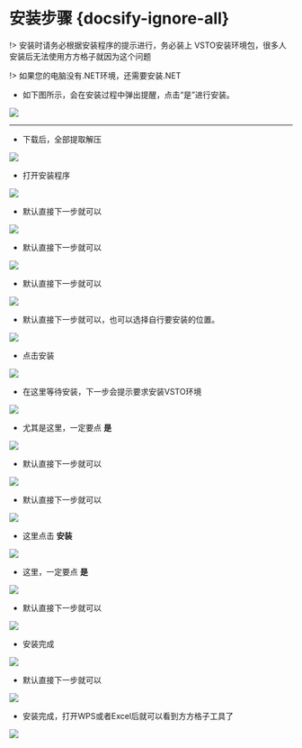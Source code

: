 # 安装步骤 {docsify-ignore-all}

!> 安装时请务必根据安装程序的提示进行，务必装上 VSTO安装环境包，很多人安装后无法使用方方格子就因为这个问题

!> 如果您的电脑没有.NET环境，还需要安装.NET

- 如下图所示，会在安装过程中弹出提醒，点击“是”进行安装。


![](../images/vsto.png)

---
-  下载后，全部提取解压

![](../images/251d3247-f02b-4ff6-a877-1fa2292d8dbd.png)

-  打开安装程序

![](../images/PddScreenShot_20241230155609.png)

- 默认直接下一步就可以

![](../images/PddScreenShot_20241230155716.png)

- 默认直接下一步就可以

![](../images/PddScreenShot_20241230155723.png)

- 默认直接下一步就可以

![](../images/PddScreenShot_20241230155729.png)

- 默认直接下一步就可以，也可以选择自行要安装的位置。

![](../images/PddScreenShot_20241230155738.png)

- 点击安装

![](../images/PddScreenShot_20241230155746.png)

- 在这里等待安装，下一步会提示要求安装VSTO环境

![](../images/PddScreenShot_20241230155751.png)

- 尤其是这里，一定要点 **是**

![](../images/QQ20241230-155826.png)

- 默认直接下一步就可以

![](../images/QQ20241230-155837.png)

- 默认直接下一步就可以

![](../images/QQ20241230-155843.png)

- 这里点击 **安装** 

![](../images/QQ20241230-155848.png)

- 这里，一定要点 **是**

![](../images/QQ20241230-155900.png)

- 默认直接下一步就可以

![](../images/QQ20241230-155907.png)

- 安装完成

![](../images/QQ20241230-155915.png)

- 默认直接下一步就可以

![](../images/QQ20241230-155924.png)

- 安装完成，打开WPS或者Excel后就可以看到方方格子工具了

![](../images/QQ20241230-155932.png)

